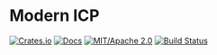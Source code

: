 # Modern ICP

[![Crates.io](https://img.shields.io/crates/v/modern-icp.svg)](https://crates.io/crates/modern-icp)
[![Docs](https://docs.rs/modern-icp/badge.svg)](https://docs.rs/modern-icp/)
[![MIT/Apache 2.0](https://img.shields.io/badge/license-MIT-blue.svg)](https://github.com/synphonyte/modern-icp#license)
[![Build Status](https://github.com/synphonyte/modern-icp/actions/workflows/cd.yml/badge.svg)](https://github.com/synphonyte/modern-icp/actions/workflows/cd.yml)

<!-- cargo-rdme -->
